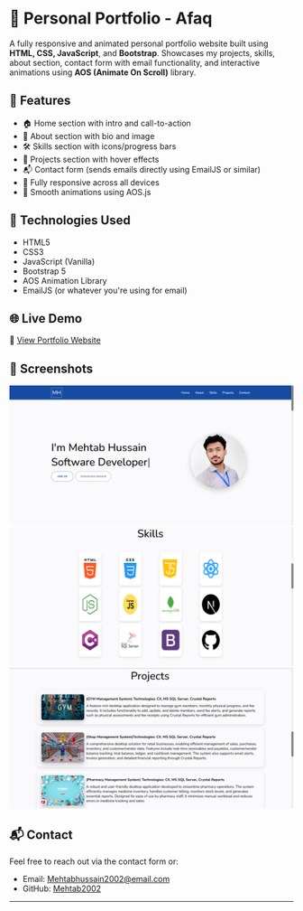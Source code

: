 # 💼 Personal Portfolio - Afaq

A fully responsive and animated personal portfolio website built using **HTML, CSS, JavaScript**, and **Bootstrap**. Showcases my projects, skills, about section, contact form with email functionality, and interactive animations using **AOS (Animate On Scroll)** library.

## 🌟 Features

- 🏠 Home section with intro and call-to-action
- 👤 About section with bio and image
- 🛠️ Skills section with icons/progress bars
- 💼 Projects section with hover effects
- 📬 Contact form (sends emails directly using EmailJS or similar)
- 📱 Fully responsive across all devices
- 🎨 Smooth animations using AOS.js

## 🧰 Technologies Used

- HTML5
- CSS3
- JavaScript (Vanilla)
- Bootstrap 5
- AOS Animation Library
- EmailJS (or whatever you're using for email)

## 🌐 Live Demo

🔗 [View Portfolio Website](https://Mehtab2002.github.io/personal-portfolio)  

## 📸 Screenshots

![Home](https://github.com/Mehtab2002/personal-portfolio/blob/e0c3f3d91274fbc4f3d9269402eb04610243832c/Screenshots/Home.png)  
![Skills](https://github.com/Mehtab2002/personal-portfolio/blob/e0c3f3d91274fbc4f3d9269402eb04610243832c/Screenshots/Skills.png)  
![Projects](https://github.com/Mehtab2002/personal-portfolio/blob/e0c3f3d91274fbc4f3d9269402eb04610243832c/Screenshots/Projects.png)


## 📬 Contact

Feel free to reach out via the contact form or:
- Email: Mehtabhussain2002@email.com
- GitHub: [Mehtab2002](https://github.com/Mehtab2002)

---

